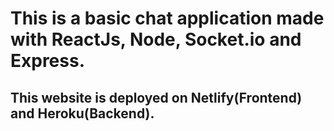 # This is a basic chat application made with ReactJs, Node, Socket.io and Express.
## This website is deployed on Netlify(Frontend) and Heroku(Backend).
